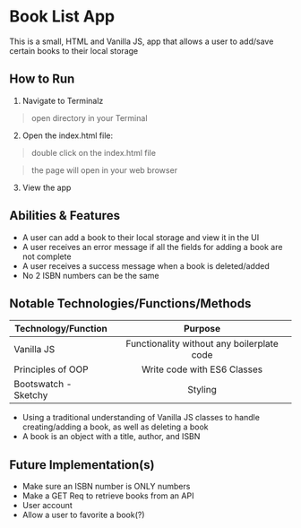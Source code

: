 # Book List App

This is a small, HTML and Vanilla JS, app that allows a user to add/save certain books to their local storage

## How to Run

1. Navigate to Terminalz

> open directory in your Terminal

2. Open the index.html file:

> double click on the index.html file

> the page will open in your web browser

3. View the app

## Abilities & Features

- A user can add a book to their local storage and view it in the UI
- A user receives an error message if all the fields for adding a book are not complete
- A user receives a success message when a book is deleted/added
- No 2 ISBN numbers can be the same

## Notable Technologies/Functions/Methods

| Technology/Function  |                  Purpose                   |
| -------------------- | :----------------------------------------: |
| Vanilla JS           | Functionality without any boilerplate code |
| Principles of OOP    |        Write code with ES6 Classes         |
| Bootswatch - Sketchy |                  Styling                   |

- Using a traditional understanding of Vanilla JS classes to handle creating/adding a book, as well as deleting a book
- A book is an object with a title, author, and ISBN

## Future Implementation(s)

- Make sure an ISBN number is ONLY numbers
- Make a GET Req to retrieve books from an API
- User account
- Allow a user to favorite a book(?)
